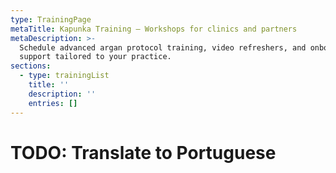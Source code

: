 ```yaml
---
type: TrainingPage
metaTitle: Kapunka Training – Workshops for clinics and partners
metaDescription: >-
  Schedule advanced argan protocol training, video refreshers, and onboarding
  support tailored to your practice.
sections:
  - type: trainingList
    title: ''
    description: ''
    entries: []
---
```


# TODO: Translate to Portuguese
